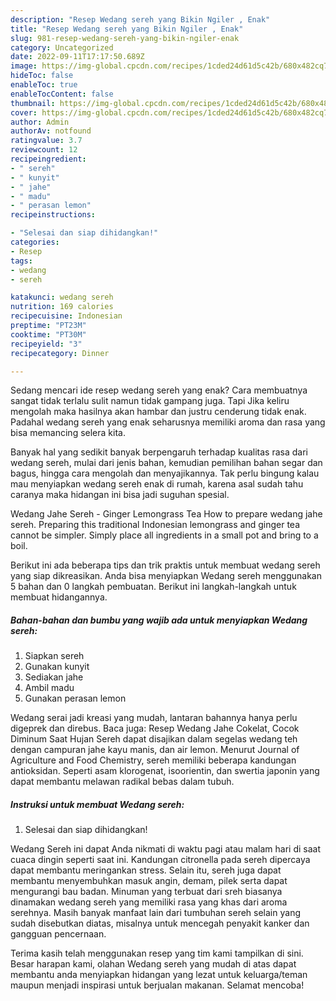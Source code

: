 ```yaml
---
description: "Resep Wedang sereh yang Bikin Ngiler , Enak"
title: "Resep Wedang sereh yang Bikin Ngiler , Enak"
slug: 981-resep-wedang-sereh-yang-bikin-ngiler-enak
category: Uncategorized
date: 2022-09-11T17:17:50.689Z
image: https://img-global.cpcdn.com/recipes/1cded24d61d5c42b/680x482cq70/wedang-sereh-foto-resep-utama.jpg
hideToc: false
enableToc: true
enableTocContent: false
thumbnail: https://img-global.cpcdn.com/recipes/1cded24d61d5c42b/680x482cq70/wedang-sereh-foto-resep-utama.jpg
cover: https://img-global.cpcdn.com/recipes/1cded24d61d5c42b/680x482cq70/wedang-sereh-foto-resep-utama.jpg
author: Admin
authorAv: notfound
ratingvalue: 3.7
reviewcount: 12
recipeingredient:
- " sereh"
- " kunyit"
- " jahe"
- " madu"
- " perasan lemon"
recipeinstructions:

- "Selesai dan siap dihidangkan!"
categories:
- Resep
tags:
- wedang
- sereh

katakunci: wedang sereh 
nutrition: 169 calories
recipecuisine: Indonesian
preptime: "PT23M"
cooktime: "PT30M"
recipeyield: "3"
recipecategory: Dinner

---
```



Sedang mencari ide resep wedang sereh yang enak? Cara membuatnya sangat tidak terlalu sulit namun tidak gampang juga. Tapi Jika keliru mengolah maka hasilnya akan hambar dan justru cenderung tidak enak. Padahal wedang sereh yang enak seharusnya memiliki aroma dan rasa yang bisa memancing selera kita.


Banyak hal yang sedikit banyak berpengaruh terhadap kualitas rasa dari wedang sereh, mulai dari jenis bahan, kemudian pemilihan bahan segar dan bagus, hingga cara mengolah dan menyajikannya. Tak perlu bingung kalau mau menyiapkan wedang sereh enak di rumah, karena asal sudah tahu caranya maka hidangan ini bisa jadi suguhan spesial.

Wedang Jahe Sereh - Ginger Lemongrass Tea How to prepare wedang jahe sereh. Preparing this traditional Indonesian lemongrass and ginger tea cannot be simpler. Simply place all ingredients in a small pot and bring to a boil.


Berikut ini ada beberapa tips dan trik praktis untuk membuat wedang sereh yang siap dikreasikan. Anda bisa menyiapkan Wedang sereh menggunakan 5 bahan dan 0 langkah pembuatan. Berikut ini langkah-langkah untuk membuat hidangannya.

<!--inarticleads1-->

##### Bahan-bahan dan bumbu yang wajib ada untuk menyiapkan Wedang sereh:

1. Siapkan  sereh
1. Gunakan  kunyit
1. Sediakan  jahe
1. Ambil  madu
1. Gunakan  perasan lemon


Wedang serai jadi kreasi yang mudah, lantaran bahannya hanya perlu digeprek dan direbus. Baca juga: Resep Wedang Jahe Cokelat, Cocok Diminum Saat Hujan Sereh dapat disajikan dalam segelas wedang teh dengan campuran jahe kayu manis, dan air lemon. Menurut Journal of Agriculture and Food Chemistry, sereh memiliki beberapa kandungan antioksidan. Seperti asam klorogenat, isoorientin, dan swertia japonin yang dapat membantu melawan radikal bebas dalam tubuh. 

<!--inarticleads2-->

##### Instruksi untuk membuat Wedang sereh:


1. Selesai dan siap dihidangkan!

Wedang Sereh ini dapat Anda nikmati di waktu pagi atau malam hari di saat cuaca dingin seperti saat ini. Kandungan citronella pada sereh dipercaya dapat membantu meringankan stress. Selain itu, sereh juga dapat membantu menyembuhkan masuk angin, demam, pilek serta dapat mengurangi bau badan. Minuman yang terbuat dari sreh biasanya dinamakan wedang sereh yang memiliki rasa yang khas dari aroma serehnya. Masih banyak manfaat lain dari tumbuhan sereh selain yang sudah disebutkan diatas, misalnya untuk mencegah penyakit kanker dan gangguan pencernaan. 

Terima kasih telah menggunakan resep yang tim kami tampilkan di sini. Besar harapan kami, olahan Wedang sereh yang mudah di atas dapat membantu anda menyiapkan hidangan yang lezat untuk keluarga/teman maupun menjadi inspirasi untuk berjualan makanan. Selamat mencoba!
